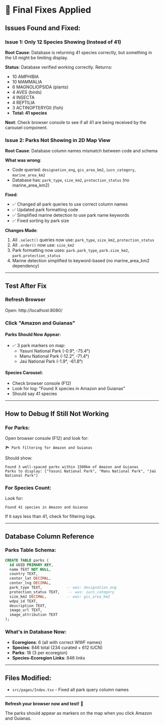 # 🔧 Final Fixes Applied

## Issues Found and Fixed:

### Issue 1: Only 12 Species Showing (Instead of 41)
**Root Cause**: Database is returning 41 species correctly, but something in the UI might be limiting display.

**Status**: Database verified working correctly. Returns:
- 10 AMPHIBIA
- 10 MAMMALIA
- 6 MAGNOLIOPSIDA (plants)
- 4 AVES (birds)
- 4 INSECTA
- 4 REPTILIA
- 3 ACTINOPTERYGII (fish)
- **Total: 41 species**

**Next**: Check browser console to see if all 41 are being received by the carousel component.

### Issue 2: Parks Not Showing in 2D Map View
**Root Cause**: Database column names mismatch between code and schema

**What was wrong**:
- Code queried: `designation_eng`, `gis_area_km2`, `iucn_category`, `marine_area_km2`
- Database has: `park_type`, `size_km2`, `protection_status` (no marine_area_km2)

**Fixed**:
- ✅ Changed all park queries to use correct column names
- ✅ Updated park formatting code
- ✅ Simplified marine detection to use park name keywords
- ✅ Fixed sorting by park size

**Changes Made**:
1. All `.select()` queries now use: `park_type`, `size_km2`, `protection_status`
2. All `.order()` now use: `size_km2`
3. Park formatting now uses: `park.park_type`, `park.size_km2`, `park.protection_status`
4. Marine detection simplified to keyword-based (no marine_area_km2 dependency)

---

## Test After Fix

### Refresh Browser
Open: http://localhost:8080/

### Click "Amazon and Guianas"

#### Parks Should Now Appear:
- ✅ 3 park markers on map:
  - Yasuní National Park (-0.9°, -75.4°)
  - Manu National Park (-12.2°, -71.4°)
  - Jaú National Park (-1.9°, -61.8°)

#### Species Carousel:
- Check browser console (F12)
- Look for log: "Found X species in Amazon and Guianas"
- Should say 41 species

---

## How to Debug If Still Not Working

### For Parks:
Open browser console (F12) and look for:
```
🏞️ Park filtering for Amazon and Guianas
```

Should show:
```
Found 3 well-spaced parks within 1500km of Amazon and Guianas
Parks to display: ["Yasuní National Park", "Manu National Park", "Jaú National Park"]
```

### For Species Count:
Look for:
```
Found 41 species in Amazon and Guianas
```

If it says less than 41, check for filtering logs.

---

## Database Column Reference

### Parks Table Schema:
```sql
CREATE TABLE parks (
  id UUID PRIMARY KEY,
  name TEXT NOT NULL,
  country TEXT,
  center_lat DECIMAL,
  center_lng DECIMAL,
  park_type TEXT,           -- was: designation_eng
  protection_status TEXT,    -- was: iucn_category
  size_km2 DECIMAL,         -- was: gis_area_km2
  wdpa_id TEXT,
  description TEXT,
  image_url TEXT,
  image_attribution TEXT
);
```

### What's in Database Now:
- **Ecoregions**: 6 (all with correct WWF names)
- **Species**: 846 total (234 curated + 612 IUCN)
- **Parks**: 18 (3 per ecoregion)
- **Species-Ecoregion Links**: 846 links

---

## Files Modified:
- `src/pages/Index.tsx` - Fixed all park query column names

---

**Refresh your browser now and test!** 🚀

The parks should appear as markers on the map when you click Amazon and Guianas.
